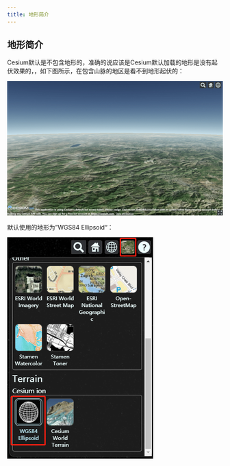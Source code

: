 ```yaml
---
title: 地形简介
---
```


## 地形简介

Cesium默认是不包含地形的，准确的说应该是Cesium默认加载的地形是没有起伏效果的，，如下图所示，在包含山脉的地区是看不到地形起伏的：

![ts-01](/assets/img/guide/ts-01.png)

默认使用的地形为”WGS84 Ellipsoid“：

![ts-06](/assets/img/guide/ts-06.png)